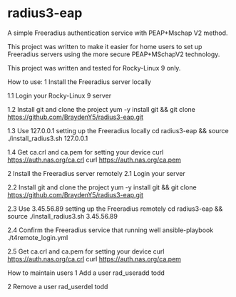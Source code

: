# radius3-eap
A simple Freeradius authentication service with PEAP+Mschap V2 method.

This project was written to make it easier for home users to set up Freeradius servers using the more secure PEAP+MSchapV2 technology.

This project was written and tested for Rocky-Linux 9 only.

How to use:
1 Install the Freeradius server locally

1.1 Login your Rocky-Linux 9 server

1.2 Install git and clone the project 
yum -y install git && git clone https://github.com/BraydenY5/radius3-eap.git

1.3 Use 127.0.0.1 setting up the Freeradius locally
cd radius3-eap && source ./install_radius3.sh 127.0.0.1

1.4 Get ca.crl and ca.pem for setting your device
curl https://auth.nas.org/ca.crl
curl https://auth.nas.org/ca.pem


2 Install the Freeradius server remotely
2.1 Login your server

2.2 Install git and clone the project 
yum -y install git && git clone https://github.com/BraydenY5/radius3-eap.git

2.3 Use 3.45.56.89 setting up the Freeradius remotely
cd radius3-eap && source ./install_radius3.sh 3.45.56.89

2.4 Confirm the Freeradius service that running well
ansible-playbook ./t4remote_login.yml

2.5 Get ca.crl and ca.pem for setting your device
curl https://auth.nas.org/ca.crl
curl https://auth.nas.org/ca.pem


How to maintain users
1 Add a user 
rad_useradd todd

2 Remove a user
rad_userdel todd
